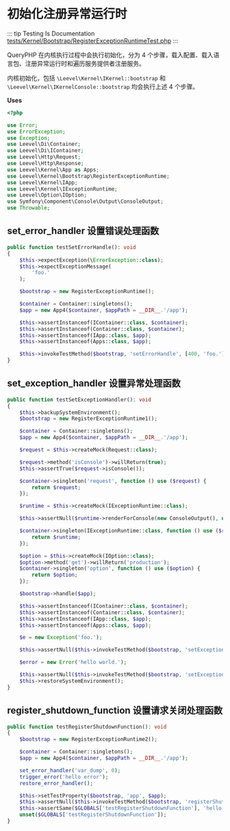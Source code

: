 # 初始化注册异常运行时

::: tip Testing Is Documentation
[tests/Kernel/Bootstrap/RegisterExceptionRuntimeTest.php](https://github.com/hunzhiwange/framework/blob/master/tests/Kernel/Bootstrap/RegisterExceptionRuntimeTest.php)
:::
    
QueryPHP 在内核执行过程中会执行初始化，分为 4 个步骤，载入配置、载入语言包、注册异常运行时和遍历服务提供者注册服务。

内核初始化，包括 `\Leevel\Kernel\IKernel::bootstrap` 和 `\Leevel\Kernel\IKernelConsole::bootstrap` 均会执行上述 4 个步骤。


**Uses**

``` php
<?php

use Error;
use ErrorException;
use Exception;
use Leevel\Di\Container;
use Leevel\Di\IContainer;
use Leevel\Http\Request;
use Leevel\Http\Response;
use Leevel\Kernel\App as Apps;
use Leevel\Kernel\Bootstrap\RegisterExceptionRuntime;
use Leevel\Kernel\IApp;
use Leevel\Kernel\IExceptionRuntime;
use Leevel\Option\IOption;
use Symfony\Component\Console\Output\ConsoleOutput;
use Throwable;
```

## set_error_handler 设置错误处理函数

``` php
public function testSetErrorHandle(): void
{
    $this->expectException(\ErrorException::class);
    $this->expectExceptionMessage(
        'foo.'
    );

    $bootstrap = new RegisterExceptionRuntime();

    $container = Container::singletons();
    $app = new App4($container, $appPath = __DIR__.'/app');

    $this->assertInstanceof(IContainer::class, $container);
    $this->assertInstanceof(Container::class, $container);
    $this->assertInstanceof(IApp::class, $app);
    $this->assertInstanceof(Apps::class, $app);

    $this->invokeTestMethod($bootstrap, 'setErrorHandle', [400, 'foo.']);
}
```
    
## set_exception_handler 设置异常处理函数

``` php
public function testSetExceptionHandler(): void
{
    $this->backupSystemEnvironment();
    $bootstrap = new RegisterExceptionRuntime1();

    $container = Container::singletons();
    $app = new App4($container, $appPath = __DIR__.'/app');

    $request = $this->createMock(Request::class);

    $request->method('isConsole')->willReturn(true);
    $this->assertTrue($request->isConsole());

    $container->singleton('request', function () use ($request) {
        return $request;
    });

    $runtime = $this->createMock(IExceptionRuntime::class);

    $this->assertNull($runtime->renderForConsole(new ConsoleOutput(), new Exception()));

    $container->singleton(IExceptionRuntime::class, function () use ($runtime) {
        return $runtime;
    });

    $option = $this->createMock(IOption::class);
    $option->method('get')->willReturn('production');
    $container->singleton('option', function () use ($option) {
        return $option;
    });

    $bootstrap->handle($app);

    $this->assertInstanceof(IContainer::class, $container);
    $this->assertInstanceof(Container::class, $container);
    $this->assertInstanceof(IApp::class, $app);
    $this->assertInstanceof(Apps::class, $app);

    $e = new Exception('foo.');

    $this->assertNull($this->invokeTestMethod($bootstrap, 'setExceptionHandler', [$e]));

    $error = new Error('hello world.');

    $this->assertNull($this->invokeTestMethod($bootstrap, 'setExceptionHandler', [$error]));
    $this->restoreSystemEnvironment();
}
```
    
## register_shutdown_function 设置请求关闭处理函数

``` php
public function testRegisterShutdownFunction(): void
{
    $bootstrap = new RegisterExceptionRuntime2();

    $container = Container::singletons();
    $app = new App4($container, $appPath = __DIR__.'/app');

    set_error_handler('var_dump', 0);
    trigger_error('hello error');
    restore_error_handler();

    $this->setTestProperty($bootstrap, 'app', $app);
    $this->assertNull($this->invokeTestMethod($bootstrap, 'registerShutdownFunction'));
    $this->assertSame($GLOBALS['testRegisterShutdownFunction'], 'hello error');
    unset($GLOBALS['testRegisterShutdownFunction']);
}
```